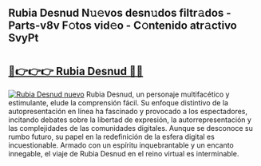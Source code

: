 ## Rubia Desnud N𝚞𝚎vos desn𝚞dos filtr𝚊dos - Parts-v8v F𝚘tos vid𝚎o - C𝚘ntenido atr𝚊ctivo SvyPt

# <h2><a href="http://mb287f.tromn.icu/?c=Rubia+Desnud">🔗👉👉👉 Rubia Desnud 🔗🔗</a></h2>

[![Rubia Desnud nuevo](https://i.imgur.com/pEAQMta.gif)](http://mb287f.tromn.icu/?c=Rubia+Desnud)
Rubia Desnud, un personaje multifacético y estimulante, elude la comprensión fácil. Su enfoque distintivo de la autopresentación en línea ha fascinado y provocado a los espectadores, incitando debates sobre la libertad de expresión, la autorrepresentación y las complejidades de las comunidades digitales. Aunque se desconoce su rumbo futuro, su papel en la redefinición de la esfera digital es incuestionable. Armado con un espíritu inquebrantable y un encanto innegable, el viaje de Rubia Desnud en el reino virtual es interminable.
